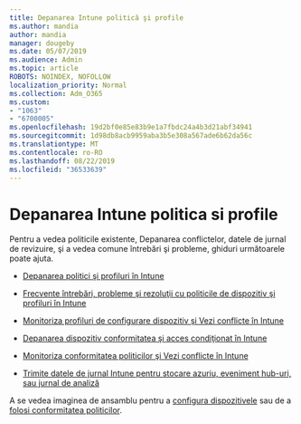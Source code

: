 ```yaml
---
title: Depanarea Intune politică şi profile
ms.author: mandia
author: mandia
manager: dougeby
ms.date: 05/07/2019
ms.audience: Admin
ms.topic: article
ROBOTS: NOINDEX, NOFOLLOW
localization_priority: Normal
ms.collection: Adm_O365
ms.custom:
- "1063"
- "6700005"
ms.openlocfilehash: 19d2bf0e85e83b9e1a7fbdc24a4b3d21abf34941
ms.sourcegitcommit: 1d98db8acb9959aba3b5e308a567ade6b62da56c
ms.translationtype: MT
ms.contentlocale: ro-RO
ms.lasthandoff: 08/22/2019
ms.locfileid: "36533639"
---
```

# <a name="troubleshooting-intune-policy-and-profiles"></a>Depanarea Intune politica si profile

Pentru a vedea politicile existente, Depanarea conflictelor, datele de jurnal de revizuire, şi a vedea comune întrebări şi probleme, ghiduri următoarele poate ajuta.

- [Depanarea politici şi profiluri în Intune](https://docs.microsoft.com/intune/troubleshoot-policies-in-microsoft-intune)

- [Frecvente întrebări, probleme şi rezoluţii cu politicile de dispozitiv şi profiluri în Intune](https://docs.microsoft.com/intune/device-profile-troubleshoot)

- [Monitoriza profiluri de configurare dispozitiv şi Vezi conflicte în Intune](https://docs.microsoft.com/intune/device-profile-monitor)

- [Depanarea dispozitiv conformitatea şi acces condiţionat în Intune](https://docs.microsoft.com/intune/troubleshoot-conditional-access)

- [Monitoriza conformitatea politicilor şi Vezi conflicte în Intune](https://docs.microsoft.com/intune/compliance-policy-monitor)

- [Trimite datele de jurnal Intune pentru stocare azuriu, eveniment hub-uri, sau jurnal de analiză](https://docs.microsoft.com/intune/review-logs-using-azure-monitor)

A se vedea imaginea de ansamblu pentru a [configura dispozitivele](https://docs.microsoft.com/intune/device-profiles) sau de a [folosi conformitatea politicilor](https://docs.microsoft.com/intune/device-compliance-get-started).